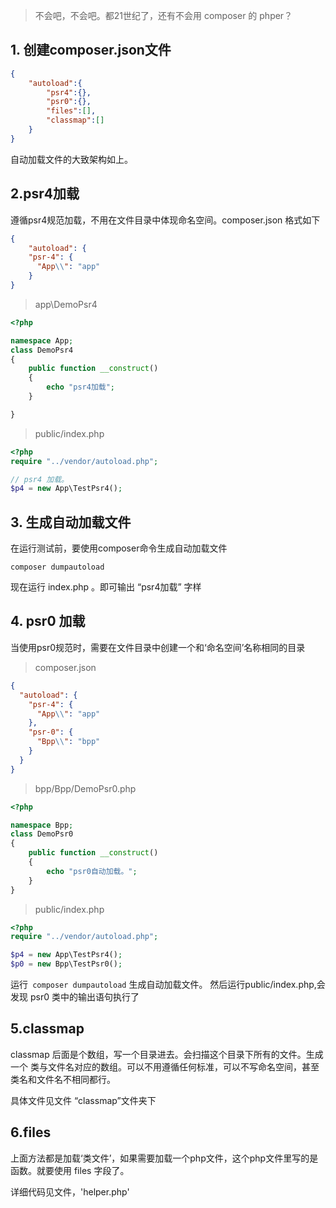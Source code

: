 > 不会吧，不会吧。都21世纪了，还有不会用 composer 的 phper？
## 1. 创建composer.json文件

```json
{
    "autoload":{
        "psr4":{},
        "psr0":{},
        "files":[],
        "classmap":[]
    }
}
```
自动加载文件的大致架构如上。
## 2.psr4加载
遵循psr4规范加载，不用在文件目录中体现命名空间。composer.json 格式如下

```json
{
    "autoload": {
    "psr-4": {
      "App\\": "app"
    }
}
```
> app\DemoPsr4

```php
<?php

namespace App;
class DemoPsr4
{
    public function __construct()
    {
        echo "psr4加载";
    }

}
```

> public/index.php

```php
<?php
require "../vendor/autoload.php";

// psr4 加载。
$p4 = new App\TestPsr4();
```

## 3. 生成自动加载文件
 在运行测试前，要使用composer命令生成自动加载文件

```shell
composer dumpautoload
```
 
现在运行 index.php 。即可输出 “psr4加载” 字样

## 4. psr0 加载
当使用psr0规范时，需要在文件目录中创建一个和‘命名空间’名称相同的目录
> composer.json

```json
{
  "autoload": {
    "psr-4": {
      "App\\": "app"
    },
    "psr-0": {
      "Bpp\\": "bpp"
    }
  }
}
```

> bpp/Bpp/DemoPsr0.php

```php
<?php

namespace Bpp;
class DemoPsr0
{
    public function __construct()
    {
        echo "psr0自动加载。";
    }
}
```

> public/index.php

```php
<?php
require "../vendor/autoload.php";

$p4 = new App\TestPsr4();
$p0 = new Bpp\TestPsr0();
```
运行` composer dumpautoload` 生成自动加载文件。
然后运行public/index.php,会发现 psr0 类中的输出语句执行了

## 5.classmap
classmap 后面是个数组，写一个目录进去。会扫描这个目录下所有的文件。生成一个 类与文件名对应的数组。可以不用遵循任何标准，可以不写命名空间，甚至类名和文件名不相同都行。

具体文件见文件 “classmap”文件夹下

## 6.files
上面方法都是加载‘类文件’，如果需要加载一个php文件，这个php文件里写的是函数。就要使用 files 字段了。

详细代码见文件，'helper.php'